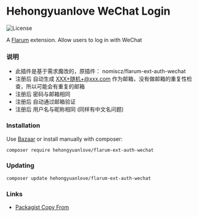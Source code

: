 # Hehongyuanlove WeChat Login

![License](https://img.shields.io/badge/license-MIT-blue.svg)

A [Flarum](http://flarum.org) extension. Allow users to log in with WeChat

### 说明
- 此插件是基于需求魔改的，原插件： nomiscz/flarum-ext-auth-wechat
- 注册后 自动生成 XXX+随机+@xxx.com 作为邮箱，没有做邮箱的重复性检查，所以可能会有重复的邮箱
- 注册后 密码与邮箱相同
- 注册后 自动通过邮箱验证
- 注册后 用户名与昵称相同 (同样有中文名问题)

### Installation

Use [Bazaar](https://discuss.flarum.org/d/5151-flagrow-bazaar-the-extension-marketplace) or install manually with composer:

```sh
composer require hehongyuanlove/flarum-ext-auth-wechat
```

### Updating

```sh
composer update hehongyuanlove/flarum-ext-auth-wechat
```

### Links

- [Packagist Copy From ](https://packagist.org/packages/nomiscz/flarum-ext-auth-wechat)
